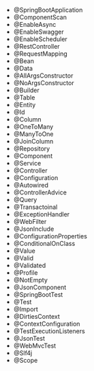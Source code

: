 - @SpringBootApplication
- @ComponentScan
- @EnableAsync
- @EnableSwagger
- @EnableScheduler
- @RestController
- @RequestMapping
- @Bean
- @Data
- @AllArgsConstructor
- @NoArgsConstructor
- @Builder
- @Table
- @Entity
- @Id
- @Column
- @OneToMany
- @ManyToOne
- @JoinColumn
- @Repository
- @Component
- @Service
- @Controller
- @Configuration
- @Autowired
- @ControllerAdvice
- @Query
- @Transactoinal
- @ExceptionHandler
- @WebFilter
- @JsonInclude
- @ConfigurationProperties
- @ConditionalOnClass
- @Value
- @Valid
- @Validated
- @Profile
- @NotEmpty
- @JsonComponent
- @SpringBootTest
- @Test
- @Import
- @DirtiesContext
- @ContextConfiguration
- @TestExecutionListeners
- @JsonTest
- @WebMvcTest
- @Slf4j
- @Scope